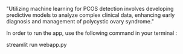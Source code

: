 
"Utilizing machine learning for PCOS detection involves developing predictive models to analyze complex clinical data, enhancing early diagnosis and management of polycystic ovary syndrome."

In order to run the app, use the following command in your terminal :
 
streamlit run webapp.py
